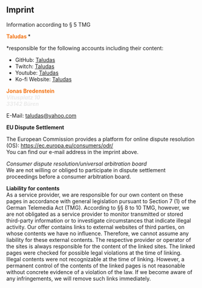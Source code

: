 ## Imprint
 Information according to § 5 TMG

 **<font color="#F37313"> Taludas </font>** *

 *responsible for the following accounts including their content:

 - GitHub: [Taludas](https://github.com/Taludas)
 - Twitch: [Taludas](https://www.twitch.tv/taludas)
 - Youtube: [Taludas](https://www.youtube.com/channel/UC2zf7MrD7IJmH96qBfcYhhA)
 - Ko-fi Website: [Taludas](https://ko-fi.com/taludas)

 **<font color="#F37313"> Jonas Bredenstein </font>** <br>
 ***<font color="#EAEAEA"> Vitusplatz 10 </font>*** <br>
 ***<font color="#EAEAEA"> 33142 Büren </font>***

 E-Mail: taludas@yahoo.com

 **EU Dispute Settlement**

 The European Commission provides a platform for online dispute resolution (OS): https://ec.europa.eu/consumers/odr/ <br>
 You can find our e-mail address in the imprint above.

 *Consumer dispute resolution/universal arbitration board* <br>
 We are not willing or obliged to participate in dispute settlement proceedings before a consumer arbitration board.

**Liability for contents** <br>
As a service provider, we are responsible for our own content on these pages in accordance with general legislation pursuant to Section 7 (1) of the German Telemedia Act (TMG). According to §§ 8 to 10 TMG, however, we are not obligated as a service provider to monitor transmitted or stored third-party information or to investigate circumstances that indicate illegal activity.
Our offer contains links to external websites of third parties, on whose contents we have no influence. Therefore, we cannot assume any liability for these external contents. The respective provider or operator of the sites is always responsible for the content of the linked sites. The linked pages were checked for possible legal violations at the time of linking. Illegal contents were not recognizable at the time of linking.
However, a permanent control of the contents of the linked pages is not reasonable without concrete evidence of a violation of the law. If we become aware of any infringements, we will remove such links immediately.